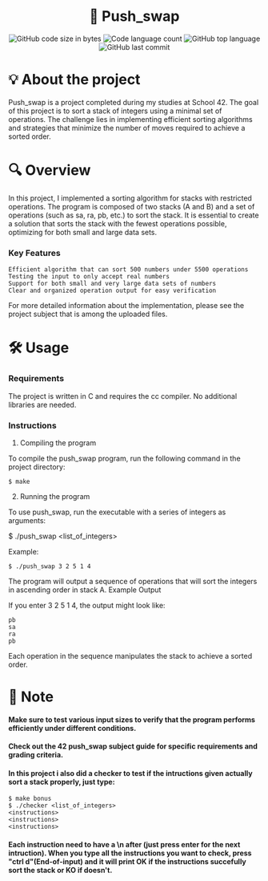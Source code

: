 <h1 align="center"> 
  🔄 Push_swap 
</h1> 

<p align="center"> 
  <img alt="GitHub code size in bytes" src="https://img.shields.io/github/languages/code-size/jose5556/push_swap?color=lightblue" /> 
  <img alt="Code language count" src="https://img.shields.io/github/languages/count/jose5556/push_swap?color=yellow" /> 
  <img alt="GitHub top language" src="https://img.shields.io/github/languages/top/jose5556/push_swap?color=blue" /> 
  <img alt="GitHub last commit" src="https://img.shields.io/github/last-commit/jose5556/push_swap?color=green" /> 
</p>

# 💡 About the project

Push_swap is a project completed during my studies at School 42. 
The goal of this project is to sort a stack of integers using a minimal set of operations. 
The challenge lies in implementing efficient sorting algorithms and strategies that minimize the number of moves required to achieve a sorted order.

# 🔍 Overview

In this project, I implemented a sorting algorithm for stacks with restricted operations. 
The program is composed of two stacks (A and B) and a set of operations (such as sa, ra, pb, etc.) to sort the stack. 
It is essential to create a solution that sorts the stack with the fewest operations possible, 
optimizing for both small and large data sets.

### Key Features

    Efficient algorithm that can sort 500 numbers under 5500 operations
    Testing the input to only accept real numbers
    Support for both small and very large data sets of numbers
    Clear and organized operation output for easy verification

For more detailed information about the implementation, please see the project subject that is among the uploaded files.

# 🛠️ Usage

### Requirements

The project is written in C and requires the cc compiler. No additional libraries are needed.

### Instructions

1. Compiling the program

To compile the push_swap program, run the following command in the project directory:

```shell
$ make
```

2. Running the program

To use push_swap, run the executable with a series of integers as arguments:

$ ./push_swap <list_of_integers>

Example:

```shell
$ ./push_swap 3 2 5 1 4
```

The program will output a sequence of operations that will sort the integers in ascending order in stack A.
Example Output

If you enter 3 2 5 1 4, the output might look like:

```shell
pb
sa
ra
pb
```

Each operation in the sequence manipulates the stack to achieve a sorted order.

# 📌 Note

<h4> Make sure to test various input sizes to verify that the program performs efficiently under different conditions. </h4> 
<h4> Check out the 42 push_swap subject guide for specific requirements and grading criteria. </h4>
<h4> In this project i also did a checker to test if the intructions given actually sort a stack properly, just type: </h4>

```shell
$ make bonus
$ ./checker <list_of_integers>
<instructions>
<instructions>
<instructions>
```
<h4> 
  Each instruction need to have a \n after (just press enter for the next intruction).
  When you type all the instructions you want to check, press "ctrl d"(End-of-input) and it will print OK
  if the instructions succefully sort the stack or KO if doesn't.
</h4>
